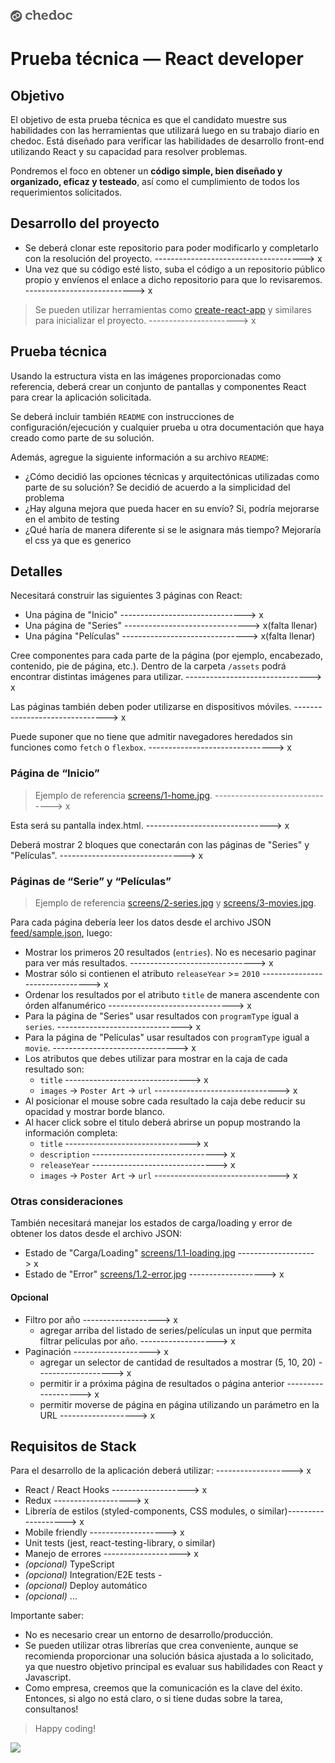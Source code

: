 ![](assets/logo-gray.png)
# Prueba técnica — React developer


## Objetivo

El objetivo de esta prueba técnica es que el candidato muestre sus habilidades con las herramientas que utilizará luego en su trabajo diario en chedoc. Está diseñado para verificar las habilidades de desarrollo front-end utilizando React y su capacidad para resolver problemas.

Pondremos el foco en obtener un **código simple, bien diseñado y organizado, eficaz y testeado**, así como el cumplimiento de todos los requerimientos solicitados.


## Desarrollo del proyecto

- Se deberá clonar este repositorio para poder modificarlo y completarlo con la resolución del proyecto. -------------------------------------> x 
- Una vez que su código esté listo, suba el código a un repositorio público propio y envíenos el enlace a dicho repositorio para que lo revisaremos.   ---------------------------> x

> Se pueden utilizar herramientas como [create-react-app](https://github.com/facebookincubator/create-react-app) y similares para inicializar el proyecto.   ----------------------> x


## Prueba técnica
Usando la estructura vista en las imágenes proporcionadas como referencia, deberá crear un conjunto de pantallas y componentes React para crear la aplicación solicitada.

Se deberá incluir también `README` con instrucciones de configuración/ejecución y cualquier prueba u otra documentación que haya creado como parte de su solución.

Además, agregue la siguiente información a su archivo `README`:

- ¿Cómo decidió las opciones técnicas y arquitectónicas utilizadas como parte de su solución?
Se decidió de acuerdo a la simplicidad del problema
- ¿Hay alguna mejora que pueda hacer en su envío?
Si, podría mejorarse en el ambito de testing
- ¿Qué haría de manera diferente si se le asignara más tiempo?
Mejoraría el css ya que es generico

## Detalles
Necesitará construir las siguientes 3 páginas con React:

- Una página de "Inicio"   -------------------------------> x
- Una página de "Series"   -------------------------------> x(falta llenar)
- Una página "Películas"   -------------------------------> x(falta llenar)

Cree componentes para cada parte de la página (por ejemplo, encabezado, contenido, pie de página, etc.). Dentro de la carpeta `/assets` podrá encontrar distintas imágenes para utilizar. -------------------------------> x

Las páginas también deben poder utilizarse en dispositivos móviles. -------------------------------> x

Puede suponer que no tiene que admitir navegadores heredados sin funciones como `fetch` o `flexbox`. -------------------------------> x


### Página de “Inicio”

> Ejemplo de referencia [screens/1-home.jpg](./screens/1-home.jpg). -------------------------------> x
  
Esta será su pantalla index.html. -------------------------------> x

Deberá mostrar 2 bloques que conectarán con las páginas de "Series" y "Películas". -------------------------------> x


### Páginas de “Serie” y “Películas”

> Ejemplo de referencia [screens/2-series.jpg](./screens/2-series.jpg) y [screens/3-movies.jpg](./screens/3-movies.jpg).

Para cada página debería leer los datos desde el archivo JSON [feed/sample.json](https://raw.githubusercontent.com/StreamCo/react-coding-challenge/master/feed/sample.json), luego:

- Mostrar los primeros 20 resultados (`entries`). No es necesario paginar para ver más resultados.  -------------------------------> x
- Mostrar sólo si contienen el atributo `releaseYear` >= `2010` -------------------------------> x
- Ordenar los resultados por el atributo `title` de manera ascendente con órden alfanumérico -------------------------------> x
- Para la página de "Series" usar resultados con `programType` igual a `series`. -------------------------------> x
- Para la página de "Películas" usar resultados con `programType` igual a `movie`. 
-------------------------------> x
- Los atributos que debes utilizar para mostrar en la caja de cada resultado son:
  - `title` -------------------------------> x
  - `images` → `Poster Art` → `url` -------------------------------> x
- Al posicionar el mouse sobre cada resultado la caja debe reducir su opacidad y mostrar borde blanco.
- Al hacer click sobre el titulo deberá abrirse un popup mostrando la información completa:
  - `title` -------------------------------> x
  - `description` -------------------------------> x
  - `releaseYear` -------------------------------> x
  - `images` → `Poster Art` → `url` -------------------------------> x


### Otras consideraciones

También necesitará manejar los estados de carga/loading y error de obtener los datos desde el archivo JSON:

- Estado de "Carga/Loading" [screens/1.1-loading.jpg](./screens/1.1-loading.jpg)    -------------------> x
- Estado de "Error" [screens/1.2-error.jpg](./screens/1.2-error.jpg)                -------------------> x
 

#### Opcional

- Filtro por año -------------------> x
  - agregar arriba del listado de series/películas un input que permita filtrar películas por año. -------------------> x
- Paginación -------------------> x
  - agregar un selector de cantidad de resultados a mostrar (5, 10, 20) -------------------> x
  - permitir ir a próxima página de resultados o página anterior -------------------> x
  - permitir moverse de página en página utilizando un parámetro en la URL -------------------> x


## Requisitos de Stack

Para el desarrollo de la aplicación deberá utilizar: -------------------> x

- React / React Hooks -------------------> x
- Redux -------------------> x 
- Librería de estilos (styled-components, CSS modules, o similar)-------------------> x 
- Mobile friendly -------------------> x
- Unit tests (jest, react-testing-library, o similar) 
- Manejo de errores -------------------> x
- _(opcional)_ TypeScript 
- _(opcional)_ Integration/E2E tests -
- _(opcional)_ Deploy automático
- _(opcional)_ ...

Importante saber:
- No es necesario crear un entorno de desarrollo/producción.
- Se pueden utilizar otras librerías que crea conveniente, aunque se recomienda proporcionar una solución básica ajustada a lo solicitado, ya que nuestro objetivo principal es evaluar sus habilidades con React y Javascript.
- Como empresa, creemos que la comunicación es la clave del éxito. Entonces, si algo no está claro, o si tiene dudas sobre la tarea, consultanos!


> Happy coding!

<img src="https://user-images.githubusercontent.com/5693916/30273942-84252588-96fb-11e7-9420-5516b92cb1f7.gif" width="100">
